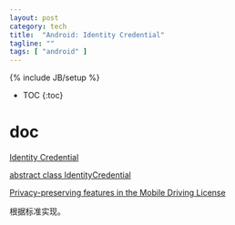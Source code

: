 ```yaml
---
layout: post
category: tech
title:  "Android: Identity Credential"
tagline: ""
tags: [ "android" ] 
---
```

{% include JB/setup %}

* TOC
{:toc}

# doc 

[Identity Credential](https://source.android.com/security/features/identity-credentials)

[abstract class IdentityCredential](https://developer.android.com/reference/kotlin/android/security/identity/IdentityCredential)

[Privacy-preserving features in the Mobile Driving License](https://android-developers.googleblog.com/2020/11/privacy-preserving-features-in-mobile.html)

根据标准实现。

